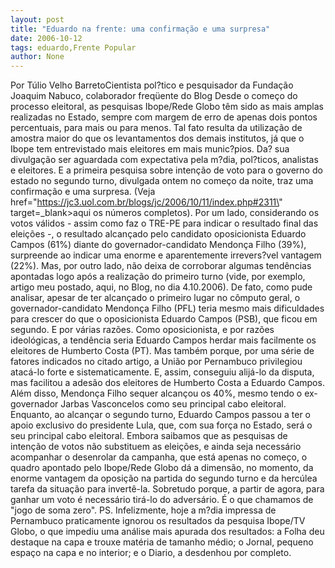 ```yaml
---
layout: post
title: "Eduardo na frente: uma confirmação e uma surpresa"
date: 2006-10-12
tags: eduardo,Frente Popular
author: None
---
```

Por Túlio Velho BarretoCientista pol?tico e pesquisador da Fundação Joaquim Nabuco, colaborador freqüente do Blog
Desde o começo do processo eleitoral, as pesquisas Ibope/Rede Globo têm sido as mais amplas realizadas no Estado, sempre com margem de erro de apenas dois pontos percentuais, para mais ou para menos. 
Tal fato resulta da utilização de amostra maior do que os levantamentos dos demais institutos, já que o Ibope tem entrevistado mais eleitores em mais munic?pios. 
Da? sua divulgação ser aguardada com expectativa pela m?dia, pol?ticos, analistas e eleitores. E a primeira pesquisa sobre intenção de voto para o governo do estado no segundo turno, divulgada ontem no começo da noite, traz uma confirmação e uma surpresa. (Veja 
 href=\"https://jc3.uol.com.br/blogs/jc/2006/10/11/index.php#2311\" target=_blank>aqui os números completos).&nbsp;Por um lado, considerando os votos válidos - assim como faz o TRE-PE para indicar o resultado final das eleições -, o resultado alcançado pelo candidato oposicionista Eduardo Campos (61%) diante do governador-candidato Mendonça Filho (39%), surpreende ao indicar uma enorme e aparentemente irrevers?vel vantagem (22%). 
Mas, por outro lado, não deixa de corroborar algumas tendências apontadas logo após a realização do primeiro turno (vide, por exemplo, artigo meu postado, aqui, no Blog, no dia 4.10.2006).&nbsp;De fato, como pude analisar, apesar de ter alcançado o primeiro lugar no cômputo geral, o governador-candidato Mendonça Filho (PFL) teria mesmo mais dificuldades para crescer do que o oposicionista Eduardo Campos (PSB), que ficou em segundo. E por várias razões. 
Como oposicionista, e por razões ideológicas, a tendência seria Eduardo Campos herdar mais facilmente os eleitores de Humberto Costa (PT). Mas também porque, por uma série de fatores indicados no citado artigo, a União por Pernambuco privilegiou atacá-lo forte e sistematicamente. E, assim, conseguiu alijá-lo da disputa, mas facilitou a adesão dos eleitores de Humberto Costa a Eduardo Campos. 
Além disso, Mendonça Filho sequer alcançou os 40%, mesmo tendo o ex-governador Jarbas Vasconcelos como seu principal cabo eleitoral. Enquanto, ao alcançar o segundo turno, Eduardo Campos passou a ter o apoio exclusivo do presidente Lula, que, com sua força no Estado, será o seu principal cabo eleitoral.&nbsp;Embora saibamos que as pesquisas de intenção de votos não substituem as eleições, e ainda seja necessário acompanhar o desenrolar da campanha, que está apenas no começo, o quadro apontado pelo Ibope/Rede Globo dá a dimensão, no momento, da enorme vantagem da oposição na partida do segundo turno e da hercúlea tarefa da situação para invertê-la. Sobretudo porque, a partir de agora, para ganhar um voto é necessário tirá-lo do adversário. É o que chamamos de \"jogo de soma zero\".&nbsp;PS. Infelizmente, hoje a m?dia impressa de Pernambuco praticamente ignorou os resultados da pesquisa Ibope/TV Globo, o que impediu uma análise mais apurada dos resultados: a Folha deu destaque na capa e trouxe matéria de tamanho médio; o Jornal, pequeno espaço na capa e no interior; e o Diario, a desdenhou por completo. 
